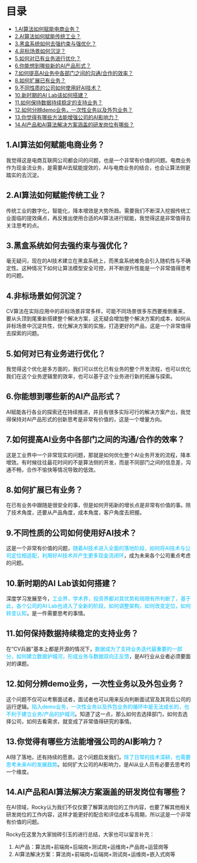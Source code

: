 # 目录

- [1.AI算法如何赋能电商业务？](#user-content-1.ai算法如何赋能电商业务？)
- [2.AI算法如何赋能传统工业？](#user-content-2.ai算法如何赋能传统工业？)
- [3.黑盒系统如何去强约束与强优化？](#user-content-3.黑盒系统如何去强约束与强优化？)
- [4.非标场景如何沉淀？](#user-content-4.非标场景如何沉淀？)
- [5.如何对已有业务进行优化？](#user-content-5.如何对已有业务进行优化？)
- [6.你能想到哪些新的AI产品形式？](#user-content-6.你能想到哪些新的ai产品形式？)
- [7.如何提高AI业务中各部门之间的沟通/合作的效率？](#user-content-7.如何提高ai业务中各部门之间的沟通合作的效率？)
- [8.如何扩展已有业务？](#user-content-8.如何扩展已有业务？)
- [9.不同性质的公司如何使用好AI技术？](#user-content-9.不同性质的公司如何使用好ai技术？)
- [10.新时期的AI Lab该如何搭建？](#user-content-10.新时期的ai-lab该如何搭建？)
- [11.如何保持数据持续稳定的支持业务？](#user-content-11.如何保持数据持续稳定的支持业务？)
- [12.如何分辨demo业务，一次性业务以及外包业务？](#user-content-12.如何分辨demo业务，一次性业务以及外包业务？)
- [13.你觉得有哪些方法能增强公司的AI影响力？](#user-content-13.你觉得有哪些方法能增强公司的ai影响力？)
- [14.AI产品和AI算法解决方案涵盖的研发岗位有哪些？](#user-content-14.AI产品和AI算法解决方案涵盖的研发岗位有哪些？)


<h2 id="1.ai算法如何赋能电商业务？">1.AI算法如何赋能电商业务？</h2>

我觉得这是电商互联网公司都会问的问题，也是一个非常有价值的问题。电商业务作为现金流业务，是需要AI去赋能提效的，AI与电商业务的结合，也会让算法侧更踏实的去沉淀。

  
<h2 id="2.ai算法如何赋能传统工业？">2.AI算法如何赋能传统工业？</h2>

传统工业的数字化，智能化，降本增效是大势所趋。需要我们不断深入挖掘传统工业面临的提效痛点，再反推出使用合适的AI算法进行赋能，我觉得这是非常值得去关注思考的点。


<h2 id="3.黑盒系统如何去强约束与强优化？">3.黑盒系统如何去强约束与强优化？</h2>

毫无疑问，现在的AI技术建立在黑盒系统上，而黑盒系统难免会引入随机性与不确定性。这种情况下如何让算法模型安全可控，并不断提升性能是一个非常值得思考的问题。


<h2 id="4.非标场景如何沉淀？">4.非标场景如何沉淀？</h2>
  
CV算法在实际应用中的非标场景非常多样，可能不同场景很多东西要推倒重来，要从头顶到尾重新搭建整个解决方案，这无疑会增加整个解决方案的成本，如何从非标场景中沉淀共性，优化解决方案的实施，打造更好的产品，这是一个非常值得去探索的问题。


<h2 id="5.如何对已有业务进行优化？">5.如何对已有业务进行优化？</h2>
  
我觉得这个优化是多方面的，我们可以优化已有业务的整个开发流程，也可以优化我们在这个业务逻辑里的效率，也可以基于这个业务进行新的拓展与探索。

  
<h2 id="6.你能想到哪些新的ai产品形式？">6.你能想到哪些新的AI产品形式？</h2>
  
AI赋能各行各业的探索还在持续推进，并且有很多实际可行的解决方案产出，我觉得保持对AI产品形式的创新思考是非常有价值的，这是一个增量方向。

  
<h2 id="7.如何提高ai业务中各部门之间的沟通合作的效率？">7.如何提高AI业务中各部门之间的沟通/合作的效率？</h2>
  
这是工业界中一个非常现实的问题，那就是如何优化整个AI业务开发的流程，降本增效。有时候往往最花时间的不是算法侧的开发，而是不同部门之间的信息差，沟通不畅，合作不愉快等情况导致的低效。

  
<h2 id="8.如何扩展已有业务？">8.如何扩展已有业务？</h2>
  
在已有业务中跟随是很安全的事，但是如何开拓新的增长点是非常有价值的事。除了技术角度，还要从产品角度，成本角度，客户角度去把握。


<h2 id="9.不同性质的公司如何使用好ai技术？">9.不同性质的公司如何使用好AI技术？</h2>

这是一个非常有价值的问题，<font color=DeepSkyBlue>随着AI技术进入全面的落地阶段，如何将AI技术与公司定位相适配，利用好AI技术并产生更多现金流闭环</font>，成为未来各个公司重点考虑的问题。


<h2 id="10.新时期的ai-lab该如何搭建？">10.新时期的AI Lab该如何搭建？</h2>
  
深度学习发展至今，<font color=DeepSkyBlue>工业界，学术界，投资界都对其优势和局限有所判断了，基于此，各个公司的AI Lab也进入了全新的阶段，如何调整架构，如何改变定位，如何转变认知</font>，是一件需要思考的事情。


<h2 id="11.如何保持数据持续稳定的支持业务？">11.如何保持数据持续稳定的支持业务？</h2>

在“CV兵器”基本上都是开源的情况下，<font color=DeepSkyBlue>数据成为了支持业务迭代最重要的一部分，如何建立数据护城河，形成业务与数据双向正反馈</font>，是AI行业从业者必须要面对的课题。


<h2 id="12.如何分辨demo业务，一次性业务以及外包业务？">12.如何分辨demo业务，一次性业务以及外包业务？</h2>
  
这个问题不仅可以考察面试者，面试者也可以用来反向判断面试官及其背后公司的运行逻辑。<font color=DeepSkyBlue>陷入demo业务，一次性业务以及外包业务的循环中是无法成长的，也不利于建立业务/产品的护城河</font>。知道了这一点，那么如何去选择部门，如何去选择公司，如何去看需求，就变成了非常值得研究的事情。


<h2 id="13.你觉得有哪些方法能增强公司的ai影响力？">13.你觉得有哪些方法能增强公司的AI影响力？</h2>

AI除了落地，还有持续的愿景。这个问题启发我们，<font color=DeepSkyBlue>除了日常的技术深耕，也需要思考未来AI的发展趋势</font>。如何扩大公司的AI影响力，是AI从业人员有必要去思考的一个维度。


<h2 id="14.AI产品和AI算法解决方案涵盖的研发岗位有哪些？">14.AI产品和AI算法解决方案涵盖的研发岗位有哪些？</h2>

在AI领域，Rocky认为我们不仅仅要了解算法岗位的工作内容，也要了解其他相关研发岗位的工作内容，这样才能更好的配合和评估成本与周期，所以这是一个非常有价值的问题。

Rocky在这里为大家抛砖引玉的进行总结，大家也可以留言补充：
1. AI产品：算法岗+前端岗+后端岗+测试岗+运维岗+产品岗+运营岗等
2. AI算法解决方案：算法岗+前端岗+后端岗+测试岗+运维岗+嵌入式岗等

